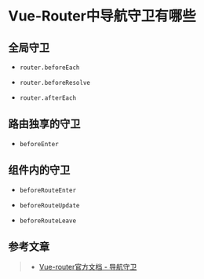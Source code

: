 # Vue-Router中导航守卫有哪些

## 全局守卫

 * `router.beforeEach`
 
 * `router.beforeResolve`
 
 * `router.afterEach`
 
## 路由独享的守卫

 * `beforeEnter`
 
## 组件内的守卫

 * `beforeRouteEnter`
 
 * `beforeRouteUpdate`
 
 * `beforeRouteLeave`

## 参考文章

> * [Vue-router官方文档 - 导航守卫](https://router.vuejs.org/zh/guide/advanced/navigation-guards.html#%E5%AF%BC%E8%88%AA%E5%AE%88%E5%8D%AB)
